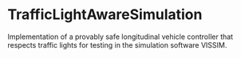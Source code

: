 # TrafficLightAwareSimulation
 
Implementation of a provably safe longitudinal vehicle controller that respects traffic lights for testing in the simulation software VISSIM.
